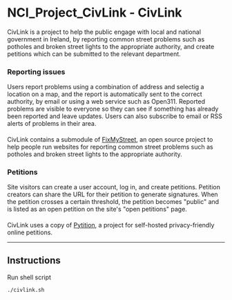 # NCI_Project_CivLink - CivLink

CivLink is a project to help the public engage with local and national government 
in Ireland, by reporting common street problems such as potholes and broken street 
lights to the appropriate authority, and create petitions which can be submitted 
to the relevant department.

### Reporting issues
Users report problems using a combination of address and selectig a location
on a map, and the report is automatically sent to the correct authority, by email 
or using a web service such as Open311.
Reported problems are visible to everyone so they can see if something has
already been reported and leave updates. Users can also subscribe to email or
RSS alerts of problems in their area.

####
CivLink contains a submodule of [FixMyStreet](https://github.com/mysociety/fixmystreet), 
an open source project to help people run websites for reporting common street 
problems such as potholes and broken street lights to the appropriate authority.

### Petitions
Site visitors can create a user account, log in, and create petitions. Petition 
creators can share the URL for their petition to generate signatures. When the 
petition crosses a certain threshold, the petition becomes "public" and is listed 
as an open petition on the site's "open petitions" page.

####
CivLink uses a copy of [Pytition](https://github.com/pytition/Pytition), 
a project for self-hosted privacy-friendly online petitions.

---

## Instructions

Run shell script

```
./civlink.sh
```